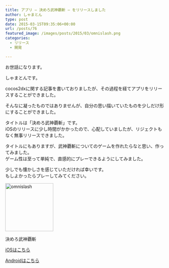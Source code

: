 ```yaml
---
title: アプリ – 決めろ武神覇斬 – をリリースしました
author: しゃまとん
type: post
date: 2015-03-15T09:35:06+00:00
url: /posts/76
featured_image: /images/posts/2015/03/omnislash.png
categories:
  - リリース
  - 開発

---
```

お世話になります。

しゃまとんです。

cocos2dxに関する記事を書いておりましたが、その過程を経てアプリをリリースすることができました。

そんなに凝ったものではありませんが、自分の思い描いていたものを少しだけ形にすることができました。

<!--more-->

タイトルは「決めろ武神覇斬」です。  
iOSのリリースに少し時間がかかったので、心配していましたが、リジェクトもなく無事リリースできました。

タイトルにもありますが、武神覇斬についてのゲームを作れたらなと思い、作ってみました。  
ゲーム性は至って単純で、直感的にプレーできるようにしてみました。

少しでも懐かしさを感じていただければ幸いです。  
もしよかったらプレーしてみてください。

<div style="width: 162px" class="wp-caption alignnone">
  <img src="http://shamaton.orz.hm/blog/images/posts/2015/03/omnislash.png" alt="omnislash" title="決めろ武神覇斬" width="152" height="152" />
  
  <p class="wp-caption-text">
    決めろ武神覇斬
  </p>
</div>

<a title="app storeへ" href="http://wk.tk/nC1BNU" target="_blank">iOSはこちら</a>

<a title="google playへ" href="http://wk.tk/jvAt4A" target="_blank">Androidはこちら</a>
